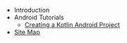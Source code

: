 * Introduction
* Android Tutorials
    * [Creating a Kotlin Android Project](./android-tutorials/tutorial.add-kotlin-to-android.md)
* [Site Map](./index.md)
